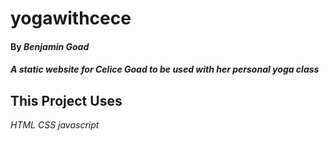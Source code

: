 # yogawithcece

#### By _**Benjamin Goad**_

#### _A static website for Celice Goad to be used with her personal yoga class_

## This Project Uses
_HTML_
_CSS_
_javascript_
